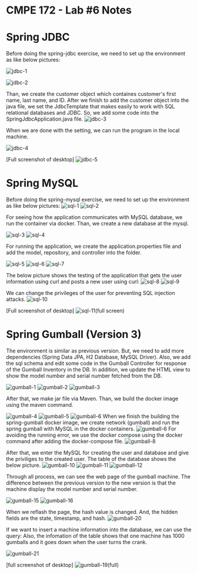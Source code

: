 # CMPE 172 - Lab #6 Notes
# Spring JDBC

Before doing the spring-jdbc exercise, we need to set up the environment as like below pictures:

![jdbc-1](https://user-images.githubusercontent.com/60667298/230465731-d4b6a9ef-ad0b-4a44-abae-583e79e7941e.png)

![jdbc-2](https://user-images.githubusercontent.com/60667298/230465740-ca61eaa2-67d5-4a50-b073-7e9a7cf72e25.png)

Than, we create the customer object which containes customer's first name, last name, and ID.
After we finish to add the customer object into the java file, we set the JdbcTemplate that makes easily to work with SQL relational databases and JDBC. So, we add some code into the SpringJdbcApplication.java file.
![jdbc-3](https://user-images.githubusercontent.com/60667298/230466351-c10e398f-73f2-4077-b3d4-28d31b54067d.png)

When we are done with the setting, we can run the program in the local machine.

![jdbc-4](https://user-images.githubusercontent.com/60667298/230465860-af122c44-7806-4159-8d6f-b3076449ca86.png)

[Full screenshot of desktop]
![jdbc-5](https://user-images.githubusercontent.com/60667298/230466981-2f83142d-d234-4072-9acd-e9c70ea4ceee.png)


# Spring MySQL
Before doing the spring-mysql exercise, we need to set up the environment as like below pictures:
![sql-1](https://user-images.githubusercontent.com/60667298/230467305-8ed0743b-a516-40a5-8e13-72085b205989.png)
![sql-2](https://user-images.githubusercontent.com/60667298/230469125-08b8473e-4b02-4383-8a88-c14dfbe5c33c.png)

For seeing how the application communicates with MySQL database, we run the container via docker. Than, we create a new database at the mysql.

![sql-3](https://user-images.githubusercontent.com/60667298/230469565-354938f6-5c35-4b3c-900f-4858d14dceb3.png)
![sql-4](https://user-images.githubusercontent.com/60667298/230469594-69e3b04c-151d-49a1-9197-4c0b234e5481.png)

For running the application, we create the application.properties file and add the model, repository, and controller into the folder.

![sql-5](https://user-images.githubusercontent.com/60667298/230469736-3584c5cd-28ba-4c86-8e9d-d99f5e09ea85.png)
![sql-6](https://user-images.githubusercontent.com/60667298/230469771-ca75e84a-bdbc-4fe8-82bb-c831e8b1e53a.png)
![sql-7](https://user-images.githubusercontent.com/60667298/230470030-d0e835a5-da47-4e99-ba1b-a6e50af8e9f3.png)

The below picture shows the testing of the application that gets the user information using curl and posts a new user using curl:
![sql-8](https://user-images.githubusercontent.com/60667298/230470037-0a6c0719-5597-4cca-b141-19f50bd4d7d1.png)
![sql-9](https://user-images.githubusercontent.com/60667298/230470145-cc6fee1b-e6ee-4924-ac8b-01dfd88919a4.png)

We can change the privileges of the user for preventing SQL injection attacks.
![sql-10](https://user-images.githubusercontent.com/60667298/230470460-6b7867f6-85eb-4b92-af75-5439a0e45cd3.png)

[Full screenshot of desktop]
![sql-11(full screen)](https://user-images.githubusercontent.com/60667298/230470546-7bf39911-e0cf-44c3-9d43-aa21778ee120.png)

# Spring Gumball (Version 3)
The environment is similar as previous version. But, we need to add more dependencies (Spring Data JPA, H2 Database, MySQL Driver).
Also, we add the sql schema and edit some code in the Gumball Controller for response of the Gumball Inventory in the DB.
In addition, we update the HTML view to show the model number and serial number fetched from the DB.

![gumball-1](https://user-images.githubusercontent.com/60667298/230471502-6d7d4cc0-1b14-466f-beca-14cc3fbd5160.png)
![gumball-2](https://user-images.githubusercontent.com/60667298/230471539-c92e2ace-f25d-498b-bfe2-50c853c29dc6.png)
![gumball-3](https://user-images.githubusercontent.com/60667298/230471563-94fb42e6-5005-482d-8ed5-55914b97800f.png)

After that, we make jar file via Maven. Than, we build the docker image using the maven command.

![gumball-4](https://user-images.githubusercontent.com/60667298/230471665-77c11b7f-378d-4b5e-a5a3-d3c990ddb95e.png)
![gumball-5](https://user-images.githubusercontent.com/60667298/230471674-a52c0f8b-e3fc-43a4-9e66-e8b164bc4bfb.png)
![gumball-6](https://user-images.githubusercontent.com/60667298/230471692-fe044c91-316f-4bea-9793-068d62d5667b.png)
When we finish the building the spring-gumball docker image, we create network (gumball) and run the spring gumball with MySQL in the docker containers.
![gumball-6](https://user-images.githubusercontent.com/60667298/230471940-0d0fb354-6835-4658-93ef-0a0c3e513ef0.png)
For avoiding the running error, we use the docker compose using the docker command after adding the docker-compose file.
![gumball-8](https://user-images.githubusercontent.com/60667298/230472050-a724f16b-9869-4e69-8a9b-f9f25b4a9033.png)

After that, we enter the MySQL for creating the user and database and give the priviliges to the created user.
The table of the database shows the below picture.
![gumball-10](https://user-images.githubusercontent.com/60667298/230472237-55304e5c-379b-465f-8cbd-069f786e10ed.png)
![gumball-11](https://user-images.githubusercontent.com/60667298/230472270-71c81c40-0303-4b9d-97ed-41e21af72731.png)
![gumball-12](https://user-images.githubusercontent.com/60667298/230472333-ab79173f-57a7-4fa0-8fb3-6a590c9e90fb.png)

Through all process, we can see the web page of the gumball machine. The difference between the previous version to the new version is that the machine display the model number and serial number.

![gumball-15](https://user-images.githubusercontent.com/60667298/230472752-22b8b17a-a069-4762-a750-fc024e5f8763.png)
![gumball-16](https://user-images.githubusercontent.com/60667298/230472777-5cc34ef0-0459-4860-a6cb-7b8cbd778ff8.png)

When we reflash the page, the hash value is changed. And, the hidden fields are the state, timestamp, and hash. 
![gumball-20](https://user-images.githubusercontent.com/60667298/230474136-c6a8b969-fdad-4497-ab30-ccca2926e992.png)

If we want to insert a machine information into the database, we can use the query:
Also, the infomation of the table shows that one machine has 1000 gumballs and it goes down when the user turns the crank.

![gumball-21](https://user-images.githubusercontent.com/60667298/230475060-848a8490-4d09-4e77-bd6f-c97c311b8d72.png)

[full screenshot of desktop]
![gumball-19(full)](https://user-images.githubusercontent.com/60667298/230475143-b45a8db0-a0f7-4fd7-8bd6-6faa9459712c.png)

